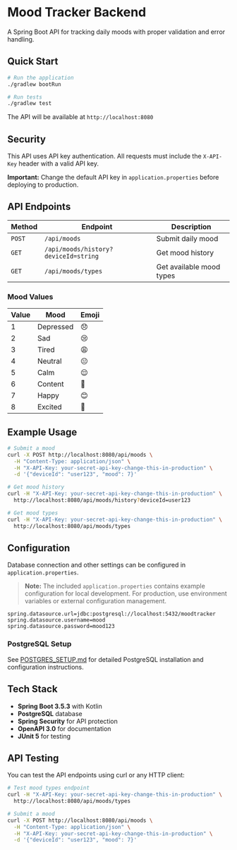 # Mood Tracker Backend

A Spring Boot API for tracking daily moods with proper validation and error handling.

## Quick Start

```bash
# Run the application
./gradlew bootRun

# Run tests
./gradlew test
```

The API will be available at `http://localhost:8080`

## Security

This API uses API key authentication. All requests must include the `X-API-Key` header with a valid API key.

**Important:** Change the default API key in `application.properties` before deploying to production.

## API Endpoints

| Method | Endpoint | Description |
|--------|----------|-------------|
| `POST` | `/api/moods` | Submit daily mood |
| `GET` | `/api/moods/history?deviceId=string` | Get mood history |
| `GET` | `/api/moods/types` | Get available mood types |

### Mood Values

| Value | Mood | Emoji |
|-------|------|-------|
| 1 | Depressed | 😞 |
| 2 | Sad | 😢 |
| 3 | Tired | 😩 |
| 4 | Neutral | 😐 |
| 5 | Calm | 😌 |
| 6 | Content | 🙂 |
| 7 | Happy | 😊 |
| 8 | Excited | 🤩 |

## Example Usage

```bash
# Submit a mood
curl -X POST http://localhost:8080/api/moods \
  -H "Content-Type: application/json" \
  -H "X-API-Key: your-secret-api-key-change-this-in-production" \
  -d '{"deviceId": "user123", "mood": 7}'

# Get mood history
curl -H "X-API-Key: your-secret-api-key-change-this-in-production" \
  http://localhost:8080/api/moods/history?deviceId=user123

# Get mood types
curl -H "X-API-Key: your-secret-api-key-change-this-in-production" \
  http://localhost:8080/api/moods/types
```

## Configuration

Database connection and other settings can be configured in `application.properties`. 

> **Note:** The included `application.properties` contains example configuration for local development. For production, use environment variables or external configuration management.

```properties
spring.datasource.url=jdbc:postgresql://localhost:5432/moodtracker
spring.datasource.username=mood
spring.datasource.password=mood123
```

### PostgreSQL Setup

See [POSTGRES_SETUP.md](POSTGRES_SETUP.md) for detailed PostgreSQL installation and configuration instructions.

## Tech Stack

- **Spring Boot 3.5.3** with Kotlin
- **PostgreSQL** database
- **Spring Security** for API protection
- **OpenAPI 3.0** for documentation
- **JUnit 5** for testing

## API Testing

You can test the API endpoints using curl or any HTTP client:

```bash
# Test mood types endpoint
curl -H "X-API-Key: your-secret-api-key-change-this-in-production" \
  http://localhost:8080/api/moods/types

# Submit a mood
curl -X POST http://localhost:8080/api/moods \
  -H "Content-Type: application/json" \
  -H "X-API-Key: your-secret-api-key-change-this-in-production" \
  -d '{"deviceId": "user123", "mood": 7}'
``` 